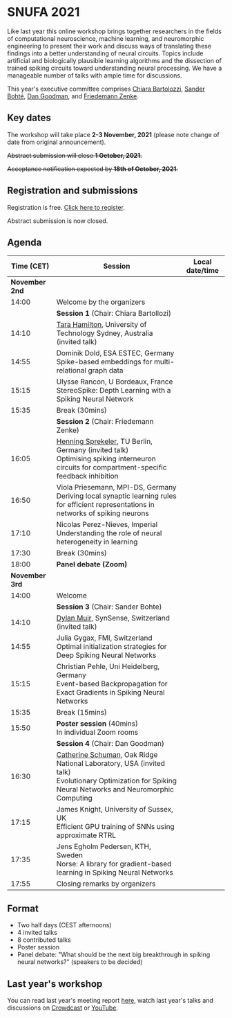 # SNUFA 2021

Like last year this online workshop brings together researchers in the fields of computational neuroscience, machine learning, and neuromorphic engineering to present their work and discuss ways of translating these findings into a better understanding of neural circuits. Topics include artificial and biologically plausible learning algorithms and the dissection of trained spiking circuits toward understanding neural processing. We have a manageable number of talks with ample time for discussions.

This year's executive committee comprises [Chiara Bartolozzi](https://www.iit.it/people/chiara-bartolozzi), [Sander Bohté](https://homepages.cwi.nl/~sbohte/), [Dan Goodman](https://neural-reckoning.org), and [Friedemann Zenke](https://fzenke.net/).


## Key dates

The workshop will take place **2-3 November, 2021** (please note change of date from original announcement).

~~Abstract submission will close **1 October, 2021**.~~

~~Acceptance notification expected by **18th of October, 2021**.~~

## Registration and submissions

Registration is free. [Click here to register](https://www.eventbrite.co.uk/e/snufa-2021-tickets-162043527553).

Abstract submission is now closed.


## Agenda

<script language="javascript">
	function LT(d, t) {
		var date = new Date(d+' 2021 '+t+' UTC+1');
		document.write(date.toString());
	}
</script>

| Time (CET) | Session | Local date/time 
|------------|---------|-----------------
|**November 2nd** |  |  
| 14:00 | Welcome by the organizers | <script language="javascript">LT('2 Nov', '14:00')</script> 
|     | **Session 1** (Chair: Chiara Bartollozi) |  
| 14:10 | [Tara Hamilton](https://profiles.uts.edu.au/Tara.Hamilton), University of Technology Sydney, Australia (invited talk) | <script language="javascript">LT('2 Nov', '14:10')</script> 
| 14:55 | Dominik Dold, ESA ESTEC, Germany<br/> Spike-based embeddings for multi-relational graph data | <script language="javascript">LT('2 Nov', '14:55')</script> 
| 15:15 | Ulysse Rancon, U Bordeaux, France<br/> StereoSpike: Depth Learning with a Spiking Neural Network | <script language="javascript">LT('2 Nov', '15:15')</script> 
| 15:35 | Break (30mins) | 
|       | **Session 2** (Chair: Friedemann Zenke) |  
| 16:05 | [Henning Sprekeler](https://www.sprekelerlab.org/henning/), TU Berlin, Germany (invited talk)<br/>Optimising spiking interneuron circuits for compartment-specific feedback inhibition |  <script language="javascript">LT('2 Nov', '16:05')</script>
| 16:50 | Viola Priesemann, MPI-DS, Germany<br/> Deriving local synaptic learning rules for efficient representations in networks of spiking neurons | <script language="javascript">LT('2 Nov', '16:50')</script> 
| 17:10 | Nicolas Perez-Nieves, Imperial<br/> Understanding the role of neural heterogeneity in learning | <script language="javascript">LT('2 Nov', '17:10')</script>
| 17:30 | Break (30mins) | <script language="javascript">LT('2 Nov', '17:30')</script>
| 18:00 | **Panel debate (Zoom)** |  <script language="javascript">LT('2 Nov', '18:00')</script>
| **November 3rd** | | 
| 14:00 | Welcome | <script language="javascript">LT('3 Nov', '14:00')</script> 
|       | **Session 3** (Chair: Sander Bohte) | 
| 14:10 | [Dylan Muir](http://dylan-muir.com/), SynSense, Switzerland (invited talk) | <script language="javascript">LT('3 Nov', '16:30')</script>
| 14:55 | Julia Gygax, FMI, Switzerland<br/>Optimal initialization strategies for Deep Spiking Neural Networks | <script language="javascript">LT('3 Nov', '14:55')</script>
| 15:15 | Christian Pehle, Uni Heidelberg, Germany<br/> Event-based Backpropagation for Exact Gradients in Spiking Neural Networks | <script language="javascript">LT('3 Nov', '15:15')</script>
| 15:35 | Break (15mins) | <script language="javascript">LT('3 Nov', '15:35')</script>
| 15:50 | **Poster session** (40mins)<br/> In individual Zoom rooms | <script language="javascript">LT('3 Nov', '15:50')</script>
|       | **Session 4** (Chair: Dan Goodman) | 
| 16:30 | [Catherine Schuman](https://www.ornl.gov/staff-profile/catherine-d-schuman), Oak Ridge National Laboratory, USA (invited talk)<br/>Evolutionary Optimization for Spiking Neural Networks and Neuromorphic Computing | <script language="javascript">LT('3 Nov', '14:10')</script>
| 17:15 | James Knight, University of Sussex, UK<br/> Efficient GPU training of SNNs using approximate RTRL | <script language="javascript">LT('3 Nov', '17:15')</script>
| 17:35 | Jens Egholm Pedersen, KTH, Sweden<br/>Norse: A library for gradient-based learning in Spiking Neural Networks | <script language="javascript">LT('3 Nov', '17:35')</script>
| 17:55 | Closing remarks by organizers | <script language="javascript">LT('3 Nov', '17:55')</script>




## Format

* Two half days (CEST afternoons)
* 4 invited talks
* 8 contributed talks
* Poster session
* Panel debate: "What should be the next big breakthrough in spiking neural networks?" (speakers to be decided)


## Last year's workshop

You can read last year's meeting report [here](https://www.sciencedirect.com/science/article/abs/pii/S089662732100009X), watch last year's talks and discussions on [Crowdcast](https://www.crowdcast.io/e/snufa2020) or [YouTube](https://www.youtube.com/playlist?list=PL09WqqDbQWHFvM9DFYkM_GfnrVnIdLRhy).
